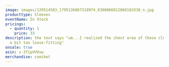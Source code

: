 ```yaml
---
image: images/129514583_1795136067310974_8308866812868183338_n.jpg
producttype: Sleeves
eventName: In Stock
pricings:
  - quantity: 1
    price: 33
description: the text says "um...I realized the chest area of these clothes are
  a bit too loose-fitting"
onsale: true
asin: s-3fipVVOvw
merchandise: comiket
---
```

